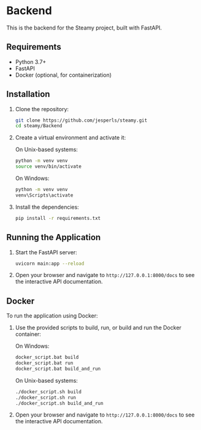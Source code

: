# Backend

This is the backend for the Steamy project, built with FastAPI.

## Requirements

- Python 3.7+
- FastAPI
- Docker (optional, for containerization)

## Installation

1. Clone the repository:
    ```sh
    git clone https://github.com/jesperls/steamy.git
    cd steamy/Backend
    ```

2. Create a virtual environment and activate it:

    On Unix-based systems:
    ```sh
    python -m venv venv
    source venv/bin/activate
    ```

    On Windows:
    ```bat
    python -m venv venv
    venv\Scripts\activate
    ```

3. Install the dependencies:
    ```sh
    pip install -r requirements.txt
    ```

## Running the Application

1. Start the FastAPI server:
    ```sh
    uvicorn main:app --reload
    ```

2. Open your browser and navigate to `http://127.0.0.1:8000/docs` to see the interactive API documentation.

## Docker

To run the application using Docker:

1. Use the provided scripts to build, run, or build and run the Docker container:

    On Windows:
    ```bat
    docker_script.bat build
    docker_script.bat run
    docker_script.bat build_and_run
    ```

    On Unix-based systems:
    ```sh
    ./docker_script.sh build
    ./docker_script.sh run
    ./docker_script.sh build_and_run
    ```

2. Open your browser and navigate to `http://127.0.0.1:8000/docs` to see the interactive API documentation.